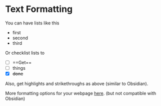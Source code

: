 # Text Formatting 

You can have lists like this

- first
- second
- third

Or checklist lists to

- [ ] ==Get==
- [ ] things
- [x] ~~done~~

Also, get highlights and strikethroughs as above (similar to Obsidian).


More formatting options for your webpage [here](https://squidfunk.github.io/mkdocs-material/reference/formatting/#highlighting-changes). (but not compatible with Obsidian)